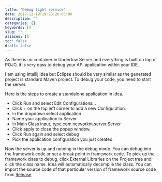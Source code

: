 ```yaml
---
title: "Debug light service"
date: 2017-12-19T19:28:26-05:00
description: ""
categories: []
keywords: []
slug: ""
aliases: []
toc: false
draft: false
---
```


As there is no container in Undertow Server and everything is built on top of POJO, it
is very easy to debug your API application within your IDE.

I am using Intellij Idea but Eclipse should be very similar as the generated project is
standard Maven project. To debug your code, you need to start the server.

Here is the steps to create a standalone application in Idea.

* Click Run and select Edit Configurations...
* Click + on the top left corner to add a new Configuration.
* In the dropdown select application
* Name your application to Server
* In Main Class input, type com.networknt.server.Server
* Click apply to close the popup window.
* Click Run again and select debug
* Pick the application configuration you just created.

Now the server is up and running in the debug mode. You can debug into the framework
code or set a break point in framework code. To pick up the framework class to debug, 
click External Libraries on the Project tree and click the class name. Idea will
automatically decompile the class. You can import the source code of that particular
version of framework source code from [Release](https://github.com/networknt/light-4j/releases)


